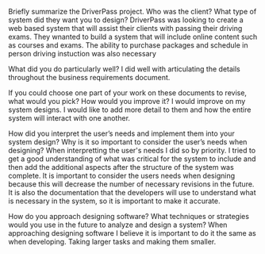 Briefly summarize the DriverPass project. Who was the client? What type of system did they want you to design?
  DriverPass was looking to create a web based system that will assist their clients with passing their driving exams. They wnanted to build a system that will include online content such as courses
  and exams. The ability to purchase packages and schedule in person driving instuction was also necessary 
  
What did you do particularly well?
  I did well with articulating the details throughout the business requirements document. 

If you could choose one part of your work on these documents to revise, what would you pick? How would you improve it?
  I would improve on my system designs. I would like to add more detail to them and how the entire system will interact with one another. 
  
How did you interpret the user’s needs and implement them into your system design? Why is it so important to consider the user’s needs when designing?
  When interpretting the user's needs I did so by priority. I tried to get a good understanding of what was critical for the system to include and then add the additional aspects after the structure of the system was complete. It is important to consider the users needs when designing because this will decrease the number of necessary revisions in the future. It is also the documentation that the developers will use to understand what is necessary in the system, so it is important to make it accurate. 
  
How do you approach designing software? What techniques or strategies would you use in the future to analyze and design a system?
  When approaching designing software I believe it is important to do it the same as when developing. Taking larger tasks and making them smaller. 
